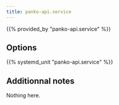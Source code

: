 ```yaml
---
title: panko-api.service
---
```


{{% provided_by "panko-api.service" %}}

## Options

{{% systemd_unit "panko-api.service" %}}

## Additionnal notes

Nothing here.
